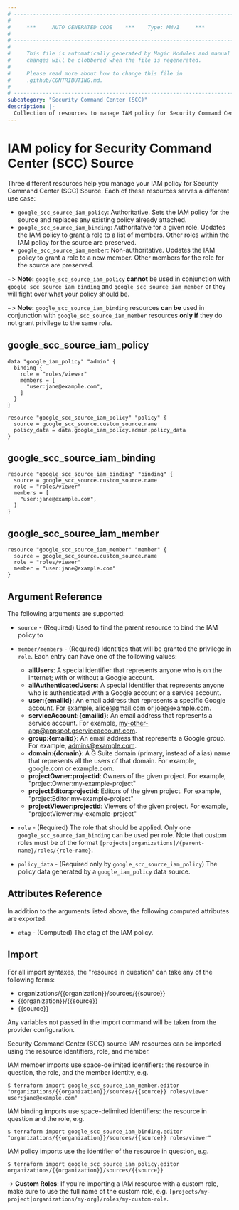 ```yaml
---
# ----------------------------------------------------------------------------
#
#     ***     AUTO GENERATED CODE    ***    Type: MMv1     ***
#
# ----------------------------------------------------------------------------
#
#     This file is automatically generated by Magic Modules and manual
#     changes will be clobbered when the file is regenerated.
#
#     Please read more about how to change this file in
#     .github/CONTRIBUTING.md.
#
# ----------------------------------------------------------------------------
subcategory: "Security Command Center (SCC)"
description: |-
  Collection of resources to manage IAM policy for Security Command Center (SCC) Source
---
```


# IAM policy for Security Command Center (SCC) Source
Three different resources help you manage your IAM policy for Security Command Center (SCC) Source. Each of these resources serves a different use case:

* `google_scc_source_iam_policy`: Authoritative. Sets the IAM policy for the source and replaces any existing policy already attached.
* `google_scc_source_iam_binding`: Authoritative for a given role. Updates the IAM policy to grant a role to a list of members. Other roles within the IAM policy for the source are preserved.
* `google_scc_source_iam_member`: Non-authoritative. Updates the IAM policy to grant a role to a new member. Other members for the role for the source are preserved.

~> **Note:** `google_scc_source_iam_policy` **cannot** be used in conjunction with `google_scc_source_iam_binding` and `google_scc_source_iam_member` or they will fight over what your policy should be.

~> **Note:** `google_scc_source_iam_binding` resources **can be** used in conjunction with `google_scc_source_iam_member` resources **only if** they do not grant privilege to the same role.




## google\_scc\_source\_iam\_policy

```hcl
data "google_iam_policy" "admin" {
  binding {
    role = "roles/viewer"
    members = [
      "user:jane@example.com",
    ]
  }
}

resource "google_scc_source_iam_policy" "policy" {
  source = google_scc_source.custom_source.name
  policy_data = data.google_iam_policy.admin.policy_data
}
```

## google\_scc\_source\_iam\_binding

```hcl
resource "google_scc_source_iam_binding" "binding" {
  source = google_scc_source.custom_source.name
  role = "roles/viewer"
  members = [
    "user:jane@example.com",
  ]
}
```

## google\_scc\_source\_iam\_member

```hcl
resource "google_scc_source_iam_member" "member" {
  source = google_scc_source.custom_source.name
  role = "roles/viewer"
  member = "user:jane@example.com"
}
```

## Argument Reference

The following arguments are supported:

* `source` - (Required) Used to find the parent resource to bind the IAM policy to

* `member/members` - (Required) Identities that will be granted the privilege in `role`.
  Each entry can have one of the following values:
  * **allUsers**: A special identifier that represents anyone who is on the internet; with or without a Google account.
  * **allAuthenticatedUsers**: A special identifier that represents anyone who is authenticated with a Google account or a service account.
  * **user:{emailid}**: An email address that represents a specific Google account. For example, alice@gmail.com or joe@example.com.
  * **serviceAccount:{emailid}**: An email address that represents a service account. For example, my-other-app@appspot.gserviceaccount.com.
  * **group:{emailid}**: An email address that represents a Google group. For example, admins@example.com.
  * **domain:{domain}**: A G Suite domain (primary, instead of alias) name that represents all the users of that domain. For example, google.com or example.com.
  * **projectOwner:projectid**: Owners of the given project. For example, "projectOwner:my-example-project"
  * **projectEditor:projectid**: Editors of the given project. For example, "projectEditor:my-example-project"
  * **projectViewer:projectid**: Viewers of the given project. For example, "projectViewer:my-example-project"

* `role` - (Required) The role that should be applied. Only one
    `google_scc_source_iam_binding` can be used per role. Note that custom roles must be of the format
    `[projects|organizations]/{parent-name}/roles/{role-name}`.

* `policy_data` - (Required only by `google_scc_source_iam_policy`) The policy data generated by
  a `google_iam_policy` data source.

## Attributes Reference

In addition to the arguments listed above, the following computed attributes are
exported:

* `etag` - (Computed) The etag of the IAM policy.

## Import

For all import syntaxes, the "resource in question" can take any of the following forms:

* organizations/{{organization}}/sources/{{source}}
* {{organization}}/{{source}}
* {{source}}

Any variables not passed in the import command will be taken from the provider configuration.

Security Command Center (SCC) source IAM resources can be imported using the resource identifiers, role, and member.

IAM member imports use space-delimited identifiers: the resource in question, the role, and the member identity, e.g.
```
$ terraform import google_scc_source_iam_member.editor "organizations/{{organization}}/sources/{{source}} roles/viewer user:jane@example.com"
```

IAM binding imports use space-delimited identifiers: the resource in question and the role, e.g.
```
$ terraform import google_scc_source_iam_binding.editor "organizations/{{organization}}/sources/{{source}} roles/viewer"
```

IAM policy imports use the identifier of the resource in question, e.g.
```
$ terraform import google_scc_source_iam_policy.editor organizations/{{organization}}/sources/{{source}}
```

-> **Custom Roles**: If you're importing a IAM resource with a custom role, make sure to use the
 full name of the custom role, e.g. `[projects/my-project|organizations/my-org]/roles/my-custom-role`.
